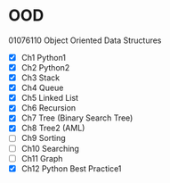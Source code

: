 # OOD
01076110 Object Oriented Data Structures
- [x] Ch1 Python1
- [x] Ch2 Python2
- [x] Ch3 Stack
- [x] Ch4 Queue
- [x] Ch5 Linked List
- [x] Ch6 Recursion
- [x] Ch7 Tree (Binary Search Tree)
- [x] Ch8 Tree2 (AML)
- [ ] Ch9 Sorting
- [ ] Ch10 Searching
- [ ] Ch11 Graph
- [x] Ch12 Python Best Practice1
